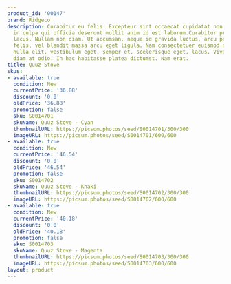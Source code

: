 ```yaml
---
product_id: '00147'
brand: Ridgeco
description: Curabitur eu felis. Excepteur sint occaecat cupidatat non proident, sunt
  in culpa qui officia deserunt mollit anim id est laborum.Curabitur pretium tincidunt
  lacus. Nullam non diam. Ut accumsan, neque id gravida luctus, arcu pede sodales
  felis, vel blandit massa arcu eget ligula. Nam consectetuer euismod nunc. Vivamus
  nulla elit, vestibulum eget, semper et, scelerisque eget, lacus. Vivamus facilisis
  diam at odio. In hac habitasse platea dictumst. Nam erat.
title: Quuz Stove
skus:
- available: true
  condition: New
  currentPrice: '36.88'
  discount: '0.0'
  oldPrice: '36.88'
  promotion: false
  sku: S0014701
  skuName: Quuz Stove - Cyan
  thumbnailURL: https://picsum.photos/seed/S0014701/300/300
  imageURL: https://picsum.photos/seed/S0014701/600/600
- available: true
  condition: New
  currentPrice: '46.54'
  discount: '0.0'
  oldPrice: '46.54'
  promotion: false
  sku: S0014702
  skuName: Quuz Stove - Khaki
  thumbnailURL: https://picsum.photos/seed/S0014702/300/300
  imageURL: https://picsum.photos/seed/S0014702/600/600
- available: true
  condition: New
  currentPrice: '40.18'
  discount: '0.0'
  oldPrice: '40.18'
  promotion: false
  sku: S0014703
  skuName: Quuz Stove - Magenta
  thumbnailURL: https://picsum.photos/seed/S0014703/300/300
  imageURL: https://picsum.photos/seed/S0014703/600/600
layout: product
---
```

